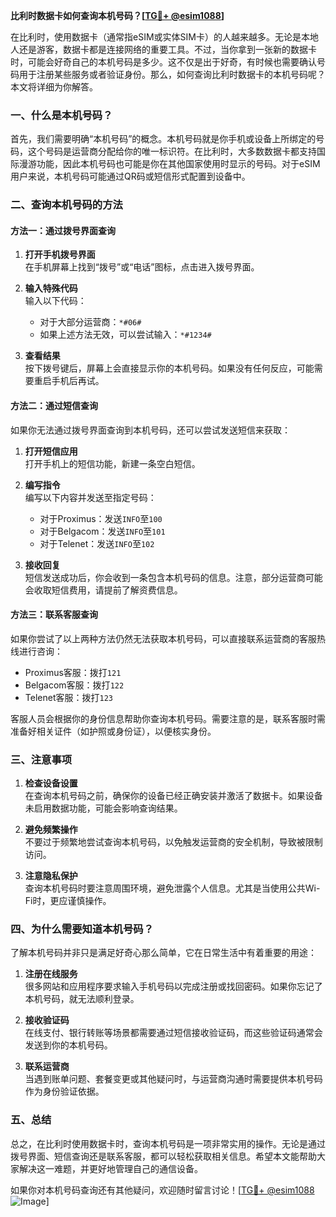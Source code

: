 **比利时数据卡如何查询本机号码？[[TG💪+ @esim1088](https://t.me/s/esim1088)]**

在比利时，使用数据卡（通常指eSIM或实体SIM卡）的人越来越多。无论是本地人还是游客，数据卡都是连接网络的重要工具。不过，当你拿到一张新的数据卡时，可能会好奇自己的本机号码是多少。这不仅是出于好奇，有时候也需要确认号码用于注册某些服务或者验证身份。那么，如何查询比利时数据卡的本机号码呢？本文将详细为你解答。

### 一、什么是本机号码？

首先，我们需要明确“本机号码”的概念。本机号码就是你手机或设备上所绑定的号码，这个号码是运营商分配给你的唯一标识符。在比利时，大多数数据卡都支持国际漫游功能，因此本机号码也可能是你在其他国家使用时显示的号码。对于eSIM用户来说，本机号码可能通过QR码或短信形式配置到设备中。

### 二、查询本机号码的方法

#### 方法一：通过拨号界面查询

1. **打开手机拨号界面**  
   在手机屏幕上找到“拨号”或“电话”图标，点击进入拨号界面。

2. **输入特殊代码**  
   输入以下代码：  
   * 对于大部分运营商：`*#06#`  
   * 如果上述方法无效，可以尝试输入：`*#1234#`

3. **查看结果**  
   按下拨号键后，屏幕上会直接显示你的本机号码。如果没有任何反应，可能需要重启手机后再试。

#### 方法二：通过短信查询

如果你无法通过拨号界面查询到本机号码，还可以尝试发送短信来获取：

1. **打开短信应用**  
   打开手机上的短信功能，新建一条空白短信。

2. **编写指令**  
   编写以下内容并发送至指定号码：  
   - 对于Proximus：发送`INFO`至`100`  
   - 对于Belgacom：发送`INFO`至`101`  
   - 对于Telenet：发送`INFO`至`102`

3. **接收回复**  
   短信发送成功后，你会收到一条包含本机号码的信息。注意，部分运营商可能会收取短信费用，请提前了解资费信息。

#### 方法三：联系客服查询

如果你尝试了以上两种方法仍然无法获取本机号码，可以直接联系运营商的客服热线进行咨询：

- Proximus客服：拨打`121`
- Belgacom客服：拨打`122`
- Telenet客服：拨打`123`

客服人员会根据你的身份信息帮助你查询本机号码。需要注意的是，联系客服时需准备好相关证件（如护照或身份证），以便核实身份。

### 三、注意事项

1. **检查设备设置**  
   在查询本机号码之前，确保你的设备已经正确安装并激活了数据卡。如果设备未启用数据功能，可能会影响查询结果。

2. **避免频繁操作**  
   不要过于频繁地尝试查询本机号码，以免触发运营商的安全机制，导致被限制访问。

3. **注意隐私保护**  
   查询本机号码时要注意周围环境，避免泄露个人信息。尤其是当使用公共Wi-Fi时，更应谨慎操作。

### 四、为什么需要知道本机号码？

了解本机号码并非只是满足好奇心那么简单，它在日常生活中有着重要的用途：

1. **注册在线服务**  
   很多网站和应用程序要求输入手机号码以完成注册或找回密码。如果你忘记了本机号码，就无法顺利登录。

2. **接收验证码**  
   在线支付、银行转账等场景都需要通过短信接收验证码，而这些验证码通常会发送到你的本机号码。

3. **联系运营商**  
   当遇到账单问题、套餐变更或其他疑问时，与运营商沟通时需要提供本机号码作为身份验证依据。

### 五、总结

总之，在比利时使用数据卡时，查询本机号码是一项非常实用的操作。无论是通过拨号界面、短信查询还是联系客服，都可以轻松获取相关信息。希望本文能帮助大家解决这一难题，并更好地管理自己的通信设备。

如果你对本机号码查询还有其他疑问，欢迎随时留言讨论！[[TG💪+ @esim1088](https://t.me/s/esim1088) ![Image](https://i.postimg.cc/4NQfJmqS/Snipaste-2025-05-13-00-14-12.png)]